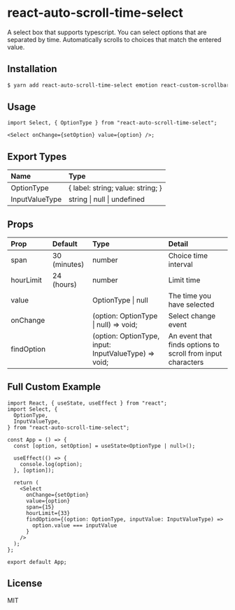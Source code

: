 # react-auto-scroll-time-select

A select box that supports typescript.
You can select options that are separated by time.
Automatically scrolls to choices that match the entered value.

## Installation

```sh
$ yarn add react-auto-scroll-time-select emotion react-custom-scrollbars @types/react-custom-scrollbars
```

## Usage

```tsx
import Select, { OptionType } from "react-auto-scroll-time-select";

<Select onChange={setOption} value={option} />;
```

## Export Types

| Name           | Type                                |
| :------------- | :---------------------------------- |
| OptionType     | { label: string; value: string; }   |
| InputValueType | string &#124; null &#124; undefined |

## Props

| Prop       | Default      | Type                                                 | Detail                                                      |
| :--------- | :----------- | :--------------------------------------------------- | :---------------------------------------------------------- |
| span       | 30 (minutes) | number                                               | Choice time interval                                        |
| hourLimit  | 24 (hours)   | number                                               | Limit time                                                  |
| value      |              | OptionType &#124; null                               | The time you have selected                                  |
| onChange   |              | (option: OptionType &#124; null) => void;            | Select change event                                         |
| findOption |              | (option: OptionType, input: InputValueType) => void; | An event that finds options to scroll from input characters |

## Full Custom Example

```tsx
import React, { useState, useEffect } from "react";
import Select, {
  OptionType,
  InputValueType,
} from "react-auto-scroll-time-select";

const App = () => {
  const [option, setOption] = useState<OptionType | null>();

  useEffect(() => {
    console.log(option);
  }, [option]);

  return (
    <Select
      onChange={setOption}
      value={option}
      span={15}
      hourLimit={33}
      findOption={(option: OptionType, inputValue: InputValueType) =>
        option.value === inputValue
      }
    />
  );
};

export default App;
```

## License

MIT
